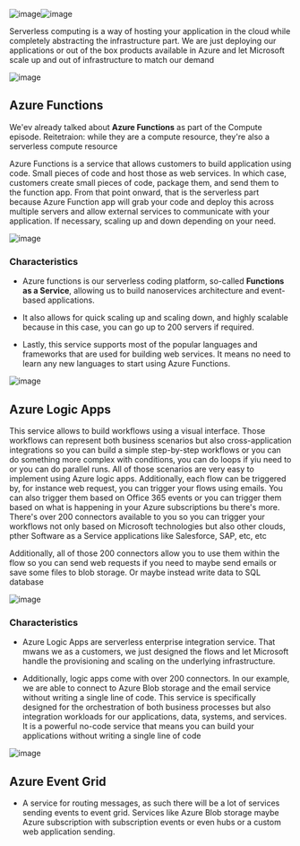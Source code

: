 ![image](https://github.com/user-attachments/assets/e61e93ae-dc61-481f-bbaf-272711376087)![image](https://github.com/user-attachments/assets/01747425-bf4e-4d7a-a50e-4d47f46cb91e)

Serverless computing is a way of hosting your application in the cloud while completely abstracting the infrastructure part. We are just deploying our applications or out of the box products available in Azure and let Microsoft scale up and out of infrastructure to match our demand

![image](https://github.com/user-attachments/assets/4b6eb7c2-81ca-424c-a09e-b9302baebfb1)


## Azure Functions

We'ev already talked about **Azure Functions** as part of the Compute episode. 
Reitetraion: while they are a compute resource, they're also a serverless compute resource



Azure Functions is a service that allows customers to build application using code. 
Small pieces of code and host those as web services. In which case, customers create small pieces of code, package them, and send them to the function app. From that point onward, that is the serverless part because Azure Function app will grab your code and deploy this across multiple servers and allow external services to communicate with your application. If necessary, scaling up and down depending on your need.

![image](https://github.com/user-attachments/assets/0f5a4160-6f97-422c-b0b1-5bba40c1e03a)

### Characteristics

- Azure functions is our serverless coding platform, so-called **Functions as a Service**, allowing us to build nanoservices architecture and event-based applications.

- It also allows for quick scaling up and scaling down, and highly scalable because in this case, you can go up to 200 servers if required.

- Lastly, this service supports most of the popular languages and frameworks that are used for building web services. It means no need to learn any new languages to start using Azure Functions.


![image](https://github.com/user-attachments/assets/2b0d053e-42c3-40c5-9ca6-2533a0304fd3)



## Azure Logic Apps

This service allows to build workflows using a visual interface. Those workflows can represent both business scenarios but also cross-application integrations so you can build a simple step-by-step workflows or you can do something more complex with conditions, you can do loops if yiu need to or you can do parallel runs. All of those scenarios are very easy to implement using Azure logic apps. Additionally, each flow can be triggered by, for instance web request, you can trigger your flows using emails. You can also trigger them based on Office 365 events or you can trigger them based on what is happening in your Azure subscriptions bu there's more. There's over 200 connectors available to you so you can trigger your workflows not only based on Microsoft technologies but also other clouds, pther Software as a Service applications like Salesforce, SAP, etc, etc

Additionally, all of those 200 connectors allow you to use them within the flow so you can send web requests if you need to maybe send emails or save some files to blob storage. Or maybe instead write data to SQL database


![image](https://github.com/user-attachments/assets/133c34e3-f956-443c-9a83-c149387aad7f)


### Characteristics

- Azure Logic Apps are serverless enterprise integration service. That mwans we as a customers, we just designed the flows and let Microsoft handle the provisioning and scaling on the underlying infrastructure.

- Additionally, logic apps come with over 200 connectors. In our example, we are able to connect to Azure Blob storage and the email service without writing a single line of code. This service is specifically designed for the orchestration of both business processes but also integration workloads for our applications, data, systems, and services. It is a powerful no-code service that means you can build your applications without writing a single line of code

![image](https://github.com/user-attachments/assets/a01e60a4-f20d-4a57-8111-3d1d17913ab5)


## Azure Event Grid

- A service for routing messages, as such there will be a lot of services sending events to event grid. Services like Azure Blob storage maybe Azure subscription with subscription events or even hubs or a custom web application sending.
